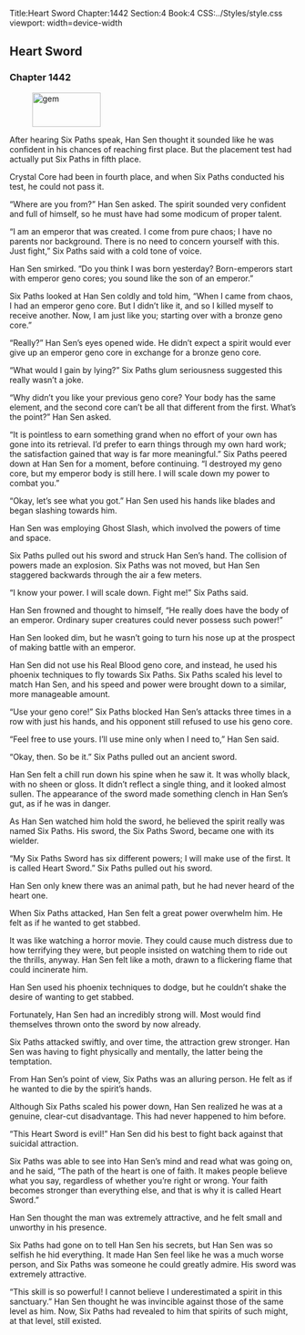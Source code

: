 Title:Heart Sword 
Chapter:1442 
Section:4 
Book:4 
CSS:../Styles/style.css 
viewport: width=device-width
  
## Heart Sword
### Chapter 1442 
<figure>
	<img src="../Images/gem.gif" alt="gem" id="gem" width="120" height="60" />
</figure>
  

  
  After hearing Six Paths speak, Han Sen thought it sounded like he was confident in his chances of reaching first place. But the placement test had actually put Six Paths in fifth place.

Crystal Core had been in fourth place, and when Six Paths conducted his test, he could not pass it.

“Where are you from?” Han Sen asked. The spirit sounded very confident and full of himself, so he must have had some modicum of proper talent.

“I am an emperor that was created. I come from pure chaos; I have no parents nor background. There is no need to concern yourself with this. Just fight,” Six Paths said with a cold tone of voice.

Han Sen smirked. “Do you think I was born yesterday? Born-emperors start with emperor geno cores; you sound like the son of an emperor.”

Six Paths looked at Han Sen coldly and told him, “When I came from chaos, I had an emperor geno core. But I didn’t like it, and so I killed myself to receive another. Now, I am just like you; starting over with a bronze geno core.”

“Really?” Han Sen’s eyes opened wide. He didn’t expect a spirit would ever give up an emperor geno core in exchange for a bronze geno core.

“What would I gain by lying?” Six Paths glum seriousness suggested this really wasn’t a joke.

“Why didn’t you like your previous geno core? Your body has the same element, and the second core can’t be all that different from the first. What’s the point?” Han Sen asked.

“It is pointless to earn something grand when no effort of your own has gone into its retrieval. I’d prefer to earn things through my own hard work; the satisfaction gained that way is far more meaningful.” Six Paths peered down at Han Sen for a moment, before continuing. “I destroyed my geno core, but my emperor body is still here. I will scale down my power to combat you.”

“Okay, let’s see what you got.” Han Sen used his hands like blades and began slashing towards him.

Han Sen was employing Ghost Slash, which involved the powers of time and space.

Six Paths pulled out his sword and struck Han Sen’s hand. The collision of powers made an explosion. Six Paths was not moved, but Han Sen staggered backwards through the air a few meters.

“I know your power. I will scale down. Fight me!” Six Paths said.

Han Sen frowned and thought to himself, “He really does have the body of an emperor. Ordinary super creatures could never possess such power!”

Han Sen looked dim, but he wasn’t going to turn his nose up at the prospect of making battle with an emperor.

Han Sen did not use his Real Blood geno core, and instead, he used his phoenix techniques to fly towards Six Paths. Six Paths scaled his level to match Han Sen, and his speed and power were brought down to a similar, more manageable amount.

“Use your geno core!” Six Paths blocked Han Sen’s attacks three times in a row with just his hands, and his opponent still refused to use his geno core.

“Feel free to use yours. I’ll use mine only when I need to,” Han Sen said.

“Okay, then. So be it.” Six Paths pulled out an ancient sword.

Han Sen felt a chill run down his spine when he saw it. It was wholly black, with no sheen or gloss. It didn’t reflect a single thing, and it looked almost sullen. The appearance of the sword made something clench in Han Sen’s gut, as if he was in danger.

As Han Sen watched him hold the sword, he believed the spirit really was named Six Paths. His sword, the Six Paths Sword, became one with its wielder.

“My Six Paths Sword has six different powers; I will make use of the first. It is called Heart Sword.” Six Paths pulled out his sword.

Han Sen only knew there was an animal path, but he had never heard of the heart one.

When Six Paths attacked, Han Sen felt a great power overwhelm him. He felt as if he wanted to get stabbed.

It was like watching a horror movie. They could cause much distress due to how terrifying they were, but people insisted on watching them to ride out the thrills, anyway. Han Sen felt like a moth, drawn to a flickering flame that could incinerate him.

Han Sen used his phoenix techniques to dodge, but he couldn’t shake the desire of wanting to get stabbed.

Fortunately, Han Sen had an incredibly strong will. Most would find themselves thrown onto the sword by now already.

Six Paths attacked swiftly, and over time, the attraction grew stronger. Han Sen was having to fight physically and mentally, the latter being the temptation.

From Han Sen’s point of view, Six Paths was an alluring person. He felt as if he wanted to die by the spirit’s hands.

Although Six Paths scaled his power down, Han Sen realized he was at a genuine, clear-cut disadvantage. This had never happened to him before.

“This Heart Sword is evil!” Han Sen did his best to fight back against that suicidal attraction.

Six Paths was able to see into Han Sen’s mind and read what was going on, and he said, “The path of the heart is one of faith. It makes people believe what you say, regardless of whether you’re right or wrong. Your faith becomes stronger than everything else, and that is why it is called Heart Sword.”

Han Sen thought the man was extremely attractive, and he felt small and unworthy in his presence.

Six Paths had gone on to tell Han Sen his secrets, but Han Sen was so selfish he hid everything. It made Han Sen feel like he was a much worse person, and Six Paths was someone he could greatly admire. His sword was extremely attractive.

“This skill is so powerful! I cannot believe I underestimated a spirit in this sanctuary.” Han Sen thought he was invincible against those of the same level as him. Now, Six Paths had revealed to him that spirits of such might, at that level, still existed.
